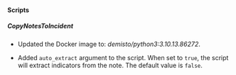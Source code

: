 
#### Scripts

##### CopyNotesToIncident
- Updated the Docker image to: *demisto/python3:3.10.13.86272*.

- Added `auto_extract` argument to the script. When set to `true`, the script will extract indicators from the note. The default value is `false`.

